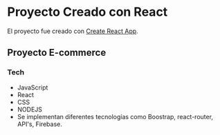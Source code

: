 # Proyecto Creado con React

El proyecto fue creado con [Create React App](https://github.com/facebook/create-react-app).

## Proyecto E-commerce


### Tech

* JavaScript
* React
* CSS
* NODEJS
* Se implementan diferentes tecnologías como Boostrap, react-router, API's, Firebase.

